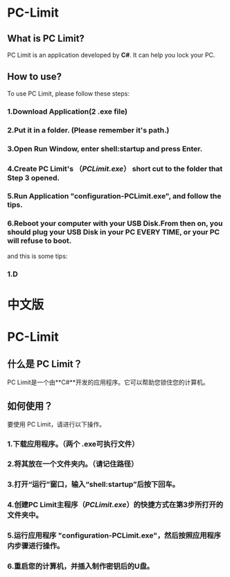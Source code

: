 # PC-Limit
## What is PC Limit?
PC Limit is an application developed by **C#**. It can help you lock your PC.

## How to use?
To use PC Limit, please follow these steps:
### 1.Download Application(2 **.exe** file)
### 2.Put it in a folder. (Please **remember it's path.**)
### 3.Open **Run Window**, enter **shell:startup** and press **Enter**.
### 4.Create PC Limit's （***PCLimit.exe***） short cut to the folder that Step 3 opened.
### 5.Run Application "**configuration-PCLimit.exe**", and follow the tips.
### 6.Reboot your computer with your USB Disk.From then on, you should plug your USB Disk in your PC EVERY TIME, or your PC will **refuse to boot.**

and this is some tips:
### 1.D
# 中文版
# PC-Limit
## 什么是 PC Limit？
PC Limit是一个由**C#**开发的应用程序。它可以帮助您锁住您的计算机。

## 如何使用？
要使用 PC Limit，请进行以下操作。
### 1.下载应用程序。（两个 **.exe**可执行文件）
### 2.将其放在一个文件夹内。（请记住路径）
### 3.打开“**运行**”窗口，输入“**shell:startup**”后按下**回车**。
### 4.创建PC Limit主程序（***PCLimit.exe***）的快捷方式在第3步所打开的文件夹中。
### 5.运行应用程序 "**configuration-PCLimit.exe**"，然后按照应用程序内步骤进行操作。
### 6.重启您的计算机，并插入制作密钥后的U盘。
